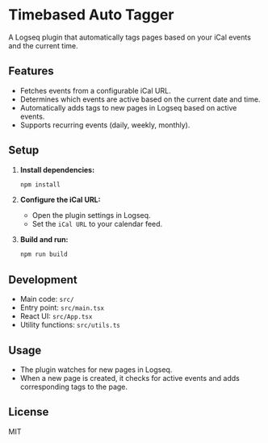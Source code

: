 # Timebased Auto Tagger

A Logseq plugin that automatically tags pages based on your iCal events and the current time.

## Features

- Fetches events from a configurable iCal URL.  
- Determines which events are active based on the current date and time.  
- Automatically adds tags to new pages in Logseq based on active events.  
- Supports recurring events (daily, weekly, monthly).

## Setup

1. **Install dependencies:**
   ```bash
   npm install
   ```
2. **Configure the iCal URL:**
   - Open the plugin settings in Logseq.
   - Set the `iCal URL` to your calendar feed.

3. **Build and run:**
   ```bash
   npm run build
   ```

## Development

- Main code: `src/`  
- Entry point: `src/main.tsx`  
- React UI: `src/App.tsx`  
- Utility functions: `src/utils.ts`

## Usage

- The plugin watches for new pages in Logseq.  
- When a new page is created, it checks for active events and adds corresponding tags to the page.

## License

MIT
